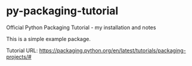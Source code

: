 # py-packaging-tutorial
Official Python Packaging Tutorial - my installation and notes

This is a simple example package. 

Tutorial URL: https://packaging.python.org/en/latest/tutorials/packaging-projects/#


